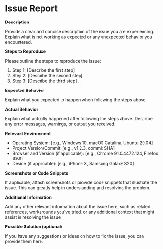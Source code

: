 # Issue Report

**Description**

Provide a clear and concise description of the issue you are experiencing. Explain what is not working as expected or any unexpected behavior you encountered.

**Steps to Reproduce**

Please outline the steps to reproduce the issue:

1. Step 1: [Describe the first step]
2. Step 2: [Describe the second step]
3. Step 3: [Describe the third step]
...
  
**Expected Behavior**

Explain what you expected to happen when following the steps above.

**Actual Behavior**

Explain what actually happened after following the steps above. Describe any error messages, warnings, or output you received.

**Relevant Environment**

- Operating System: [e.g., Windows 10, macOS Catalina, Ubuntu 20.04]
- Project Version/Commit: [e.g., v1.2.3, commit SHA]
- Browser and Version (if applicable): [e.g., Chrome 91.0.4472.124, Firefox 89.0]
- Device (if applicable): [e.g., iPhone X, Samsung Galaxy S20]

**Screenshots or Code Snippets**

If applicable, attach screenshots or provide code snippets that illustrate the issue. This can greatly help in understanding and resolving the problem.

**Additional Information**

Add any other relevant information about the issue here, such as related references, workarounds you've tried, or any additional context that might assist in resolving the issue.

**Possible Solution (optional)**

If you have any suggestions or ideas on how to fix the issue, you can provide them here.
